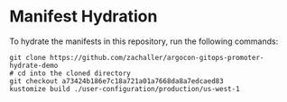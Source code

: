 # Manifest Hydration

To hydrate the manifests in this repository, run the following commands:

```shell
git clone https://github.com/zachaller/argocon-gitops-promoter-hydrate-demo
# cd into the cloned directory
git checkout a73424b186e7c18a721a01a7668da8a7edcaed83
kustomize build ./user-configuration/production/us-west-1
```
